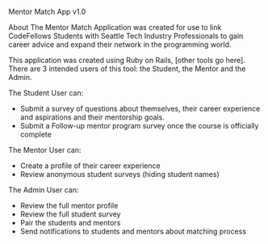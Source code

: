 Mentor Match App v1.0

About
The Mentor Match Application was created for use to link CodeFellows Students with Seattle Tech Industry Professionals to gain career advice and expand their network in the programming world.

This application was created using Ruby on Rails, [other tools go here]. There are 3 intended users of this tool: the Student, the Mentor and the Admin.

The Student User can:
* Submit a survey of questions about themselves, their career experience and aspirations and their mentorship goals.
* Submit a Follow-up mentor program survey once the course is officially complete

The Mentor User can:
* Create a profile of their career experience
* Review anonymous student surveys (hiding student names)

The Admin User can:
* Review the full mentor profile
* Review the full student survey
* Pair the students and mentors
* Send notifications to students and mentors about matching process



